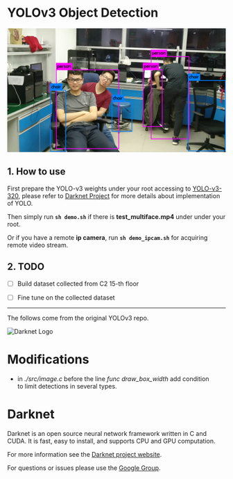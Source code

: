 # YOLOv3 Object Detection

![](./demo/prediction.png)



## 1.  How to use

First prepare the YOLO-v3 weights under your root accessing to [YOLO-v3-320](https://pjreddie.com/media/files/yolov3.weights), please refer to [Darknet Project](https://pjreddie.com/darknet/yolo/) for more details about implementation of YOLO.

Then simply run **`sh demo.sh`** if  there is **test_multiface.mp4** under under your root.

Or if you have a remote **ip camera**, run **`sh demo_ipcam.sh`** for acquiring remote video stream.

## 2. TODO

- [ ] Build dataset collected from C2 15-th floor
- [ ] Fine tune on the collected dataset



---



The follows come from the original YOLOv3 repo.



![Darknet Logo](http://pjreddie.com/media/files/darknet-black-small.png)

# Modifications #
- in *./src/image.c* before the line *func draw_box_width* add condition  
to limit detections in several types.

# Darknet #
Darknet is an open source neural network framework written in C and CUDA. It is fast, easy to install, and supports CPU and GPU computation.

For more information see the [Darknet project website](http://pjreddie.com/darknet).

For questions or issues please use the [Google Group](https://groups.google.com/forum/#!forum/darknet).

